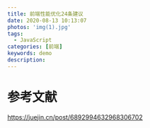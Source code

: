 ```yaml
---
title: 前端性能优化24条建议
date: 2020-08-13 10:13:07
photos: 'img(1).jpg'
tags:
  - JavaScript
categories: [前端]
keywords: demo
description:
---
```


# 参考文献

https://juejin.cn/post/6892994632968306702

<!-- more -->
